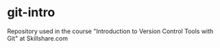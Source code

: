 # git-intro
Repository used in the course "Introduction to Version Control Tools with Git" at Skillshare.com
